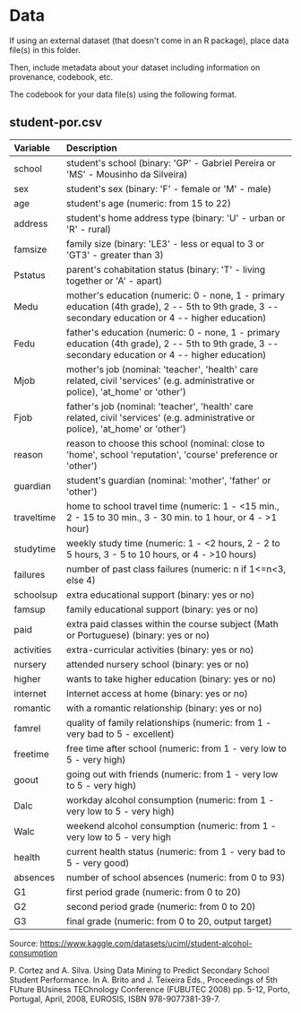 # Data

If using an external dataset (that doesn't come in an R package), place data file(s) in this folder.

Then, include metadata about your dataset including information on provenance, codebook, etc.

The codebook for your data file(s) using the following format.

## student-por.csv

| Variable   | Description                                                                                                                                         |
|:-----------|:----------------------------------------------------------------------------------------------------------------------------------------------------|
| school     | student's school (binary: 'GP' - Gabriel Pereira or 'MS' - Mousinho da Silveira)                                                                    |
| sex        | student's sex (binary: 'F' - female or 'M' - male)                                                                                                  |
| age        | student's age (numeric: from 15 to 22)                                                                                                              |
| address    | student's home address type (binary: 'U' - urban or 'R' - rural)                                                                                    |
| famsize    | family size (binary: 'LE3' - less or equal to 3 or 'GT3' - greater than 3)                                                                          |
| Pstatus    | parent's cohabitation status (binary: 'T' - living together or 'A' - apart)                                                                         |
| Medu       | mother's education (numeric: 0 - none, 1 - primary education (4th grade), 2 -- 5th to 9th grade, 3 -- secondary education or 4 -- higher education) |
| Fedu       | father's education (numeric: 0 - none, 1 - primary education (4th grade), 2 -- 5th to 9th grade, 3 -- secondary education or 4 -- higher education) |
| Mjob       | mother's job (nominal: 'teacher', 'health' care related, civil 'services' (e.g. administrative or police), 'at_home' or 'other')                    |
| Fjob       | father's job (nominal: 'teacher', 'health' care related, civil 'services' (e.g. administrative or police), 'at_home' or 'other')                    |
| reason     | reason to choose this school (nominal: close to 'home', school 'reputation', 'course' preference or 'other')                                        |
| guardian   | student's guardian (nominal: 'mother', 'father' or 'other')                                                                                         |
| traveltime | home to school travel time (numeric: 1 - \<15 min., 2 - 15 to 30 min., 3 - 30 min. to 1 hour, or 4 - \>1 hour)                                      |
| studytime  | weekly study time (numeric: 1 - \<2 hours, 2 - 2 to 5 hours, 3 - 5 to 10 hours, or 4 - \>10 hours)                                                  |
| failures   | number of past class failures (numeric: n if 1\<=n\<3, else 4)                                                                                      |
| schoolsup  | extra educational support (binary: yes or no)                                                                                                       |
| famsup     | family educational support (binary: yes or no)                                                                                                      |
| paid       | extra paid classes within the course subject (Math or Portuguese) (binary: yes or no)                                                               |
| activities | extra-curricular activities (binary: yes or no)                                                                                                     |
| nursery    | attended nursery school (binary: yes or no)                                                                                                         |
| higher     | wants to take higher education (binary: yes or no)                                                                                                  |
| internet   | Internet access at home (binary: yes or no)                                                                                                         |
| romantic   | with a romantic relationship (binary: yes or no)                                                                                                    |
| famrel     | quality of family relationships (numeric: from 1 - very bad to 5 - excellent)                                                                       |
| freetime   | free time after school (numeric: from 1 - very low to 5 - very high)                                                                                |
| goout      | going out with friends (numeric: from 1 - very low to 5 - very high)                                                                                |
| Dalc       | workday alcohol consumption (numeric: from 1 - very low to 5 - very high)                                                                           |
| Walc       | weekend alcohol consumption (numeric: from 1 - very low to 5 - very high                                                                            |
| health     | current health status (numeric: from 1 - very bad to 5 - very good)                                                                                 |
| absences   | number of school absences (numeric: from 0 to 93)                                                                                                   |
| G1         | first period grade (numeric: from 0 to 20)                                                                                                          |
| G2         | second period grade (numeric: from 0 to 20)                                                                                                         |
| G3         | final grade (numeric: from 0 to 20, output target)                                                                                                  |

Source: <https://www.kaggle.com/datasets/uciml/student-alcohol-consumption>

P. Cortez and A. Silva. Using Data Mining to Predict Secondary School Student Performance. In A. Brito and J. Teixeira Eds., Proceedings of 5th FUture BUsiness TEChnology Conference (FUBUTEC 2008) pp. 5-12, Porto, Portugal, April, 2008, EUROSIS, ISBN 978-9077381-39-7.
